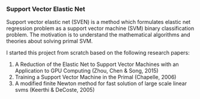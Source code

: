### Support Vector Elastic Net
Support vector elastic net (SVEN) is a method which formulates elastic net regression problem as a support vector machine (SVM) binary classification problem. The motivation is to understand the mathematical algorithms and theories about solving primal SVM.

I started this project from scratch based on the following research papers:
1. A Reduction of the Elastic Net to Support Vector Machines with an Application to GPU Computing (Zhou, Chen & Song, 2015)
2. Training a Support Vector Machine in the Primal (Chapelle, 2006)
3. A modified finite Newton method for fast solution of large scale linear svms (Keerthi & DeCoste, 2005)
